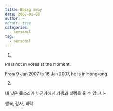 ```yaml
---
title: Being away
date: 2007-01-08
author: ~
#draft: true
categories:
  - personal
tag:
  - personal
---
```




1.

Pil is not in Korea at the moment.

From 9 Jan 2007 to 16 Jan 2007, he is in Hongkong.


2.

내 낮은 목소리가 누군가에게 기쁨과 설렘을 줄 수 있다니-

행복, 감사, 희락



 






